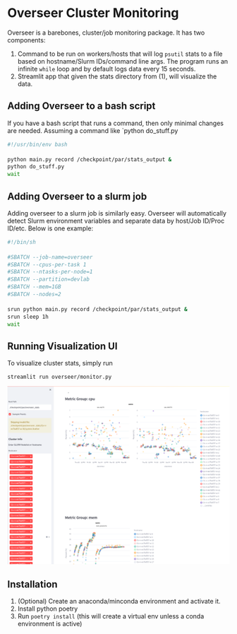 # Overseer Cluster Monitoring

Overseer is a barebones, cluster/job monitoring package. It has two components:

1. Command to be run on workers/hosts that will log `psutil` stats to a file based on hostname/Slurm IDs/command line args. The program runs an infinite `while` loop and by default logs data every 15 seconds.
2. Streamlit app that given the stats directory from (1), will visualize the data.

## Adding Overseer to a bash script

If you have a bash script that runs a command, then only minimal changes are needed. Assuming a command like `python do_stuff.py

```bash
#!/usr/bin/env bash

python main.py record /checkpoint/par/stats_output &
python do_stuff.py
wait
```

## Adding Overseer to a slurm job

Adding overseer to a slurm job is similarly easy. Overseer will automatically detect Slurm environment variables and separate data by host/Job ID/Proc ID/etc. Below is one example:

```bash
#!/bin/sh

#SBATCH --job-name=overseer
#SBATCH --cpus-per-task 1
#SBATCH --ntasks-per-node=1
#SBATCH --partition=devlab
#SBATCH --mem=1GB
#SBATCH --nodes=2

srun python main.py record /checkpoint/par/stats_output &
srun sleep 1h
wait
```

## Running Visualization UI

To visualize cluster stats, simply run

```
streamlit run overseer/monitor.py
```

![Streamlit UI](streamlit-ui.png)

## Installation

1. (Optional) Create an anaconda/minconda environment and activate it.
2. Install python poetry
3. Run `poetry install` (this will create a virtual env unless a conda environment is active)
